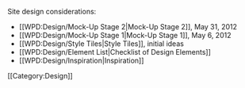 Site design considerations:
* [[WPD:Design/Mock-Up Stage 2|Mock-Up Stage 2]], May 31, 2012
* [[WPD:Design/Mock-Up Stage 1|Mock-Up Stage 1]], May 6, 2012
* [[WPD:Design/Style Tiles|Style Tiles]], initial ideas
* [[WPD:Design/Element List|Checklist of Design Elements]]
* [[WPD:Design/Inspiration|Inspiration]]

[[Category:Design]]